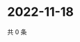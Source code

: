 # 2022-11-18

共 0 条

<!-- BEGIN WEIBO -->
<!-- 最后更新时间 Fri Nov 18 2022 06:00:45 GMT+0800 (China Standard Time) -->

<!-- END WEIBO -->
